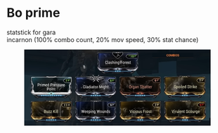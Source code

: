 # Bo prime

statstick for gara\
incarnon (100% combo count, 20% mov speed, 30% stat chance)

<figure><img src=".gitbook/assets/image (3).png" alt=""><figcaption></figcaption></figure>
